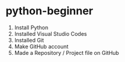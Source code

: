 # python-beginner


1) Install Python
2) Installed Visual Studio Codes
3) Installed Git
4) Make GitHub account
5) Made a Repository / Project file on GitHub
